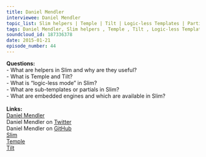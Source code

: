 ```yaml
--- 
title: Daniel Mendler
interviewee: Daniel Mendler
topic_list: Slim helpers | Temple | Tilt | Logic-less Templates | Partials | Embedded engines
tags: Daniel Mendler, Slim helpers , Temple , Tilt , Logic-less Templates , Partials , Embedded engines
soundcloud_id: 187336378
date: 2015-01-21
episode_number: 44
---
```

 
<p class="show_notes_display"><b>Questions:</b><br>- What are helpers in Slim and why are they useful?<br>- What is Temple and Tilt?<br>- What is “logic-less mode” in Slim?<br>- What are sub-templates or partials in Slim?<br>- What are embedded engines and which are available in Slim?<br><br><b>Links:</b><br><a rel="nofollow" target="_blank" href="http://daniel-mendler.de/">Daniel Mendler</a><br>Daniel Mendler on <a rel="nofollow" target="_blank" href="https://twitter.com/min4d">Twitter</a><br>Daniel Mendler on <a rel="nofollow" target="_blank" href="https://github.com/minad">GitHub</a><br><a rel="nofollow" target="_blank" href="http://slim-lang.com/">Slim</a><br><a rel="nofollow" target="_blank" href="https://github.com/judofyr/temple">Temple</a><br><a rel="nofollow" target="_blank" href="https://github.com/rtomayko/tilt">Tilt</a><br><br></p>
